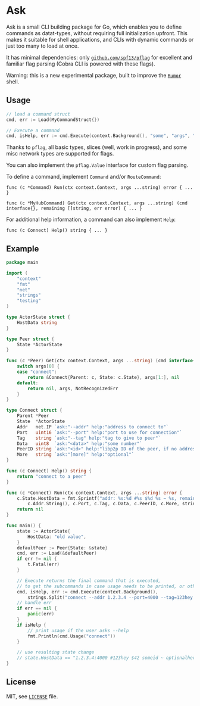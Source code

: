 # Ask

Ask is a small CLI building package for Go, which enables you to define commands as datat-types, without requiring full initialization upfront.
This makes it suitable for shell applications, and CLIs with dynamic commands or just too many to load at once.

It has minimal dependencies: only [`github.com/spf13/pflag`](https://github.com/spf13/pflag)
 for excellent and familiar flag parsing (Cobra CLI is powered with these flags).

Warning: this is a new experimental package, built to improve the [`Rumor`](https://github.com/protolambda/rumor) shell.


## Usage

```go
// load a command struct
cmd, err := Load(MyCommandStruct{})

// Execute a command
cmd, isHelp, err := cmd.Execute(context.Background(), "some", "args", "--here", "use", "a", "shell", "parser")
```

Thanks to `pflag`, all basic types, slices (well, work in progress), and some misc network types are supported for flags.

You can also implement the `pflag.Value` interface for custom flag parsing. 

To define a command, implement `Command` and/or `RouteCommand`:

`func (c *Command) Run(ctx context.Context, args ...string) error { ... }`

`func (c *MyHubCommand) Get(ctx context.Context, args ...string) (cmd interface{}, remaining []string, err error) { ... }`

For additional help information, a command can also implement `Help`:

`func (c Connect) Help() string { ... }`


## Example

```go
package main

import (
    "context"
    "fmt"
    "net"
    "strings"
    "testing"
)

type ActorState struct {
    HostData string
}

type Peer struct {
    State *ActorState
}

func (c *Peer) Get(ctx context.Context, args ...string) (cmd interface{}, remaining []string, err error) {
    switch args[0] {
    case "connect":
        return &Connect{Parent: c, State: c.State}, args[1:], nil
    default:
        return nil, args, NotRecognizedErr
    }
}

type Connect struct {
    Parent *Peer
    State  *ActorState
    Addr   net.IP `ask:"--addr" help:"address to connect to"`
    Port   uint16 `ask:"--port" help:"port to use for connection"`
    Tag    string `ask:"--tag" help:"tag to give to peer"`
    Data   uint8  `ask:"<data>" help:"some number"`
    PeerID string `ask:"<id>" help:"libp2p ID of the peer, if no address is specified, the peer is looked up in the peerstore"`
    More   string `ask:"[more]" help:"optional"`
}

func (c Connect) Help() string {
    return "connect to a peer"
}

func (c *Connect) Run(ctx context.Context, args ...string) error {
    c.State.HostData = fmt.Sprintf("addr: %s:%d #%s $%d %s ~ %s, remaining: %s",
        c.Addr.String(), c.Port, c.Tag, c.Data, c.PeerID, c.More, strings.Join(args, ", "))
    return nil
}

func main() {
    state := ActorState{
        HostData: "old value",
    }
    defaultPeer := Peer{State: &state}
    cmd, err := Load(&defaultPeer)
    if err != nil {
        t.Fatal(err)
    }

    // Execute returns the final command that is executed,
    // to get the subcommands in case usage needs to be printed, or other result data is required.
    cmd, isHelp, err := cmd.Execute(context.Background(),
        strings.Split("connect --addr 1.2.3.4 --port=4000 --tag=123hey 42 someid optionalhere extra more", " ")...)
    // handle err
    if err == nil {
        panic(err)
    }
    if isHelp {
        // print usage if the user asks --help
        fmt.Println(cmd.Usage("connect"))
    }

    // use resulting state change
    // state.HostData == "1.2.3.4:4000 #123hey $42 someid ~ optionalhere, remaining: extra, more"
}
```


## License

MIT, see [`LICENSE`](./LICENSE) file.
